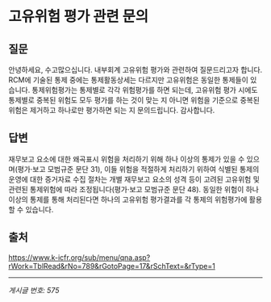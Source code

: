 # 고유위험 평가 관련 문의

## 질문
안녕하세요, 수고많으십니다.
내부회계 고유위험 평가와 관련하여 질문드리고자 합니다.
RCM에 기술된 통제 중에는 통제활동상세는 다르지만 고유위험은 동일한 통제들이 있습니다.
통제위험평가는 통제별로 각각 위험평가를 하면 되는데,
고유위험 평가 시에도 통제별로 중복된 위험도 모두 평가를 하는 것이 맞는 지
아니면 위험을 기준으로 중복된 위험은 제거하고 하나로만 평가하면 되는 지 문의드립니다.
감사합니다.

## 답변
재무보고 요소에 대한 왜곡표시 위험을 처리하기 위해 하나 이상의 통제가 있을 수 있으며(평가·보고 모범규준 문단 31), 이들 위험을 적절하게 처리하기 위하여 식별된 통제의 운영에 대한 증거자료 수집 절차는 개별 재무보고 요소의 성격 등이 고려된 고유위험 및 관련된 통제위험에 따라 조정됩니다(평가·보고 모범규준 문단 48). 동일한 위험이 하나 이상의 통제를 통해 처리된다면 하나의 고유위험 평가결과를 각 통제의 위험평가에 활용할 수 있습니다.

## 출처
https://www.k-icfr.org/sub/menu/qna.asp?rWork=TblRead&rNo=789&rGotoPage=17&rSchText=&rType=1

---
*게시글 번호: 575*
